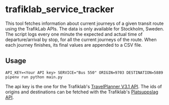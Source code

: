 # trafiklab_service_tracker

This tool fetches information about current journeys of a given transit route using the TrafikLab APIs. The data is only available for Stockholm, Sweden.
The script logs every one minute the expected and actual time of departure/arrival by stop, for all the current journeys of the route. When each journey finishes, its final values are appended to a CSV file.

## Usage
```
API_KEY=<Your API key> SERVICE="Bus 550" ORIGIN=9703 DESTINATION=5889 pipenv run python main.py
```

The api key is the one for the Trafiklab's [TravelPlanner V3.1 API](https://www.trafiklab.se/api/sl-reseplanerare-31).
The ids of origins and destinations can be fetched with the Trafiklab's [Platsuppslag API](https://www.trafiklab.se/api/sl-platsuppslag/dokumentation).

